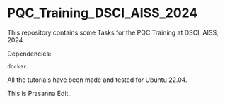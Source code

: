 # PQC_Training_DSCI_AISS_2024

This repository contains some Tasks for the PQC Training at DSCI, AISS, 2024.

Dependencies:

`docker`

All the tutorials have been made and tested for Ubuntu 22.04.

This is Prasanna Edit..